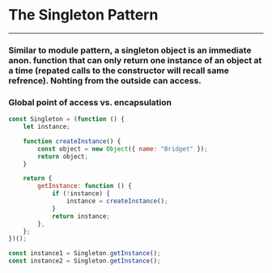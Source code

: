 # The Singleton Pattern

---

### Similar to module pattern, a singleton object is an immediate anon. function that can only return one instance of an object at a time (repated calls to the constructor will recall same refrence). Nohting from the outside can access.

### Global point of access vs. encapsulation

```js
const Singleton = (function () {
    let instance;

    function createInstance() {
        const object = new Object({ name: "Bridget" });
        return object;
    }

    return {
        getInstance: function () {
            if (!instance) {
                instance = createInstance();
            }
            return instance;
        },
    };
})();

const instance1 = Singleton.getInstance();
const instance2 = Singleton.getInstance();
```
